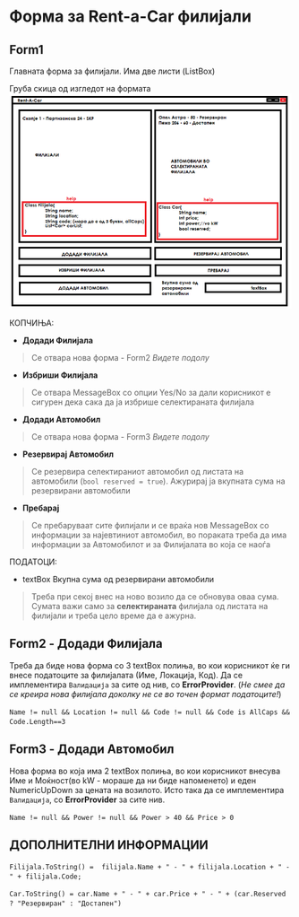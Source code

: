 # Форма за Rent-a-Car филијали
## Form1
Главната форма за филијали.
Има две листи (ListBox)


Груба скица од изгледот на формата
![Slika](https://raw.githubusercontent.com/Konstantin-Bogdanoski/VP/master/Exams/PartialExamApril2019/PartialExam2019.png)

КОПЧИЊА:
* **Додади Филијала**

> Се отвара нова форма - Form2 *Видете подолу*
* **Избриши Филијала**

> Се отвара MessageBox со опции Yes/No за дали корисникот е сигурен дека сака да ја избрише селектираната филијала
* **Додади Автомобил**

> Се отвара нова форма - Form3 *Видете подолу*
* **Резервирај Автомобил**

> Се резервира селектираниот автомобил од листата на автомобили (`bool reserved = true`). Ажурирај ја вкупната сума на резервирани автомобили
* **Пребарај**
> Се пребаруваат сите филијали и се враќа нов MessageBox со информации за најевтиниот автомобил,
во пораката треба да има информации за Автомобилот и за Филијалата во која се наоѓа

ПОДАТОЦИ:
* textBox Вкупна сума од резервирани автомобили
> Треба при секој внес на ново возило да се обновува оваа сума. Сумата важи само за **селектираната** филијала од листата на филијали и треба цело време да е ажурна.

## Form2 - Додади Филијала
Треба да биде нова форма со 3 textBox полиња, во кои корисникот ќе ги внесе податоците за филијалата (Име, Локација, Код).
Да се имплементира `Валидација` за сите од нив, со **ErrorProvider**. (_Не смее да се креира нова филијала доколку не се во точен формат податоците!_)

`Name != null && Location != null && Code != null && Code is AllCaps && Code.Length==3`


## Form3 - Додади Автомобил
Нова форма во која има 2 textBox полиња, во кои корисникот внесува Име и Моќност(во kW - мораше да ни биде напоменето) и еден NumericUpDown
за цената на возилото. Исто така да се имплементира `Валидација`, со **ErrorProvider** за сите нив.

`Name != null && Power != null && Power > 40 && Price > 0 `


## ДОПОЛНИТЕЛНИ ИНФОРМАЦИИ
`Filijala.ToString() =  filijala.Name + " - " + filijala.Location + " - " + filijala.Code;`

`Car.ToString() = car.Name + " - " + car.Price + " - " + (car.Reserved ? "Резервиран" : "Достапен")`


